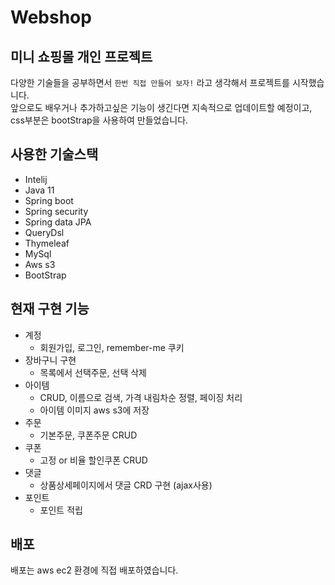 # Webshop
## 미니 쇼핑몰 개인 프로젝트
 다양한 기술들을 공부하면서 `한번 직접 만들어 보자!` 라고 생각해서 프로젝트를 시작했습니다.
 </br>
 앞으로도 배우거나 추가하고싶은 기능이 생긴다면 지속적으로 업데이트할 예정이고,
 </br>
 css부분은 bootStrap을 사용하여 만들었습니다.
 </br>
 
## 사용한 기술스택
* Intelij
* Java 11
* Spring boot
* Spring security
* Spring data JPA
* QueryDsl
* Thymeleaf
* MySql
* Aws s3
* BootStrap

## 현재 구현 기능
* 계정
  * 회원가입, 로그인, remember-me 쿠키
* 장바구니 구현
  * 목록에서 선택주문, 선택 삭제
* 아이템
  * CRUD, 이름으로 검색, 가격 내림차순 정렬, 페이징 처리
  * 아이템 이미지 aws s3에 저장
* 주문
  * 기본주문, 쿠폰주문 CRUD
* 쿠폰
  * 고정 or 비율 할인쿠폰 CRUD
* 댓글
  * 상품상세페이지에서 댓글 CRD 구현 (ajax사용)
* 포인트
  * 포인트 적립

## 배포
배포는 aws ec2 환경에 직접 배포하였습니다.
